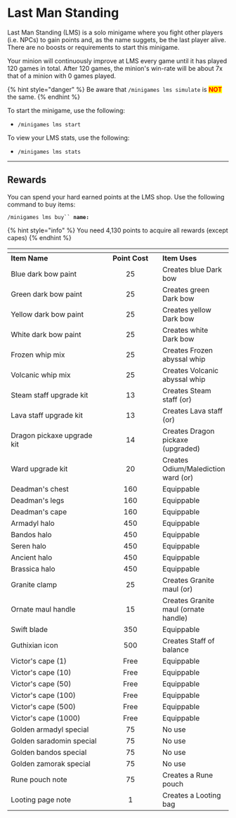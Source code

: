# Last Man Standing

Last Man Standing (LMS) is a solo minigame where you fight other players (i.e. NPCs) to gain points and, as the name suggets, be the last player alive. There are no boosts or requirements to start this minigame.

Your minion will continuously improve at LMS every game until it has played 120 games in total. After 120 games, the minion's win-rate will be about 7x that of a minion with 0 games played.

{% hint style="danger" %}
Be aware that `/minigames lms simulate` is <mark style="color:red;">**NOT**</mark> the same.
{% endhint %}

To start the minigame, use the following:

* `/minigames lms start`

To view your LMS stats, use the following:

* `/minigames lms stats`

***

## Rewards

You can spend your hard earned points at the LMS shop. Use the following command to buy items:

`/minigames lms buy`` `**`name:`**

{% hint style="info" %}
You need 4,130 points to acquire all rewards (except capes)
{% endhint %}

<table><thead><tr><th width="272.3333333333333"></th><th width="161" align="center"></th><th></th></tr></thead><tbody><tr><td><strong>Item Name</strong></td><td align="center"><strong>Point Cost</strong></td><td><strong>Item Uses</strong></td></tr><tr><td>Blue dark bow paint</td><td align="center">25</td><td>Creates blue Dark bow</td></tr><tr><td>Green dark bow paint</td><td align="center">25</td><td>Creates green Dark bow</td></tr><tr><td>Yellow dark bow paint</td><td align="center">25</td><td>Creates yellow Dark bow</td></tr><tr><td>White dark bow paint</td><td align="center">25</td><td>Creates white Dark bow</td></tr><tr><td>Frozen whip mix</td><td align="center">25</td><td>Creates Frozen abyssal whip</td></tr><tr><td>Volcanic whip mix</td><td align="center">25</td><td>Creates Volcanic abyssal whip</td></tr><tr><td>Steam staff upgrade kit</td><td align="center">13</td><td>Creates Steam staff (or)</td></tr><tr><td>Lava staff upgrade kit</td><td align="center">13</td><td>Creates Lava staff (or)</td></tr><tr><td>Dragon pickaxe upgrade kit</td><td align="center">14</td><td>Creates Dragon pickaxe (upgraded)</td></tr><tr><td>Ward upgrade kit</td><td align="center">20</td><td>Creates Odium/Malediction ward (or)</td></tr><tr><td>Deadman's chest</td><td align="center">160</td><td>Equippable</td></tr><tr><td>Deadman's legs</td><td align="center">160</td><td>Equippable</td></tr><tr><td>Deadman's cape</td><td align="center">160</td><td>Equippable</td></tr><tr><td>Armadyl halo</td><td align="center">450</td><td>Equippable</td></tr><tr><td>Bandos halo</td><td align="center">450</td><td>Equippable</td></tr><tr><td>Seren halo</td><td align="center">450</td><td>Equippable</td></tr><tr><td>Ancient halo</td><td align="center">450</td><td>Equippable</td></tr><tr><td>Brassica halo</td><td align="center">450</td><td>Equippable</td></tr><tr><td>Granite clamp</td><td align="center">25</td><td>Creates Granite maul (or)</td></tr><tr><td>Ornate maul handle</td><td align="center">15</td><td>Creates Granite maul (ornate handle)</td></tr><tr><td>Swift blade</td><td align="center">350</td><td>Equippable</td></tr><tr><td>Guthixian icon</td><td align="center">500</td><td>Creates Staff of balance</td></tr><tr><td>Victor's cape (1)</td><td align="center">Free</td><td>Equippable</td></tr><tr><td>Victor's cape (10)</td><td align="center">Free</td><td>Equippable</td></tr><tr><td>Victor's cape (50)</td><td align="center">Free</td><td>Equippable</td></tr><tr><td>Victor's cape (100)</td><td align="center">Free</td><td>Equippable</td></tr><tr><td>Victor's cape (500)</td><td align="center">Free</td><td>Equippable</td></tr><tr><td>Victor's cape (1000)</td><td align="center">Free</td><td>Equippable</td></tr><tr><td>Golden armadyl special</td><td align="center">75</td><td>No use</td></tr><tr><td>Golden saradomin special</td><td align="center">75</td><td>No use</td></tr><tr><td>Golden bandos special</td><td align="center">75</td><td>No use</td></tr><tr><td>Golden zamorak special</td><td align="center">75</td><td>No use</td></tr><tr><td>Rune pouch note</td><td align="center">75</td><td>Creates a Rune pouch</td></tr><tr><td>Looting page note</td><td align="center">1</td><td>Creates a Looting bag</td></tr></tbody></table>
